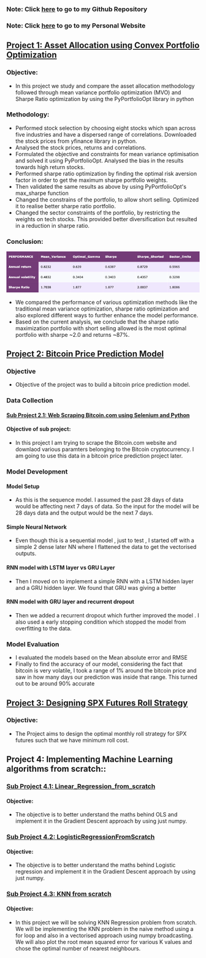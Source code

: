 ### Note: Click [here](https://github.com/Shreyav29) to go to my Github Repository
### Note: Click [here](https://sites.google.com/berkeley.edu/shreya-vontela/home) to go to my Personal Website


## [Project 1: Asset Allocation using Convex Portfolio Optimization](https://github.com/Shreyav29/Portfolio_Optimization)
### Objective: 
- In this project we study and compare the asset allocation methodology followed through mean variance portfolio optimization (MVO) and Sharpe Ratio optimization by using the PyPortfolioOpt library in python 

### Methodology: 
- Performed stock selection by choosing eight stocks which span across five industries and have a dispersed range of correlations. Downloaded the stock prices from yfinance library in python. 
- Analysed the stock prices, returns and correlations. 
- Formulated the objective and constraints for mean variance optimisation and solved it using PyPortfolioOpt. Analysed the bias in the results towards high return stocks. 
- Performed sharpe ratio optimization by finding the optimal risk aversion factor in order to get the maximum sharpe portfolio weights. 
- Then validated the same results as above by using PyPortfolioOpt's max_sharpe function 
- Changed the constrains of the portfolio, to allow short selling. Optimized it to realise better sharpe ratio portfolio. 
- Changed the sector constraints of the portfolio, by restricting the weights on tech stocks. This provided better diversification but resulted in a reduction in sharpe ratio. 

### Conclusion: 

![](/Image/port_stats.png)

- We compared the performance of various optimization methods like the traditional mean variance optimization, sharpe ratio optimization and also explored different ways to further enhance the model performance.
- Based on the current analysis, we conclude that the sharpe ratio maximization portfolio with short selling allowed is the most optimal portfolio with sharpe ~2.0 and returns ~87%.

## [Project 2: Bitcoin Price Prediction Model](https://github.com/Shreyav29/Bitcoin_Price_Prediction)

### Objective 
- Objective of the project was to build a bitcoin price prediction model.

### Data Collection
#### [Sub Project 2.1: Web Scraping Bitcoin.com using Selenium and Python](https://github.com/Shreyav29/WebScrapingBitcoin.com)

#### Objective of sub project:
- In this project I am trying to scrape the Bitcoin.com website and downlaod various paramters belonging to the Bitcoin cryptocurrency. I am going to use this data in a bitcoin price prediction project later. 

### Model Development 
#### Model Setup
- As this is the sequence model. I assumed the past 28 days of data would be affecting next 7 days of data. So the input for the model will be 28 days data and the output would be the next 7 days.

#### Simple Neural Network 
- Even though this is a sequential model , just to test , I started off with a simple 2 dense later NN where I flattened the data to get the vectorised outputs.

#### RNN model with LSTM layer vs GRU Layer 
- Then I moved on to implement a simple RNN with a LSTM hidden layer and a GRU hidden layer. We found that GRU was giving a better

#### RNN model with GRU layer and recurrent dropout 
- Then we added a recurrent dropout which further improved the model . I also used a early stopping condition which stopped the model from overfitting to the data.

### Model Evaluation 
- I evaluated  the models based on the Mean absolute error and RMSE
- Finally to find the accuracy of our model, considering the fact that bitcoin is very volatile, I took a range of 1% around the bitcoin price and saw in how many days our prediction was inside that range. This turned out to be around 90% accurate 


## [Project 3: Designing SPX Futures Roll Strategy](https://github.com/Shreyav29/SPX_Futures_Roll_Strategy)
### Objective: 
- The Project aims to design the optimal monthly roll strategy for SPX futures such that we have minimum roll cost.

## Project 4: Implementing Machine Learning algorithms from scratch:: 
### [Sub Project 4.1: Linear_Regression_from_scratch](https://github.com/Shreyav29/Linear_Regression_from_scratch)
#### Objective: 
- The objective is to better understand the maths behind OLS and implement it in the Gradient Descent approach by using just numpy.
### [Sub Project 4.2: LogisticRegressionFromScratch](https://github.com/Shreyav29/LogisticRegressionFromScratch)
#### Objective: 
- The objective is to better understand the maths behind Logistic regression and implement it in the Gradient Descent approach by using just numpy.
### [Sub Project 4.3: KNN from scratch](https://github.com/Shreyav29/KNNRegression)
#### Objective: 
- In this project we will be solving KNN Regression problem from scratch. We will be implementing the KNN problem in the naive method using a for loop and also in a vectorised approach using numpy broadcasting. We will also plot the root mean squared error for various K values and chose the optimal number of nearest neighbours.

